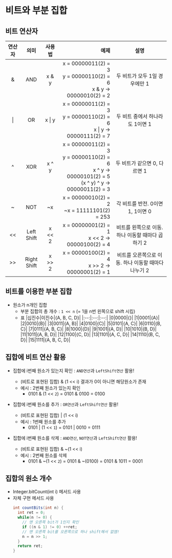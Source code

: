 # 비트와 부분 집합

## 비트 연산자

|연산자|의미|사용법|예제|설명|
|:--:|:--:|:--:|--:|:--:|
|&|AND|x & y|</t>x = 00000011(2) = 3 </br> y = 00000110(2) = 6 </br> x & y → 00000010(2) = 2|두 비트가 모두 1일 경우에만 1|
|\||OR|x \| y|x = 00000011(2) = 3 </br> y = 00000110(2) = 6 </br> x \| y → 00000111(2) = 7|두 비트 중에서 하나라도 1이면 1|
|^|XOR|x ^ y|x = 00000011(2) = 3 </br> y = 00000110(2) = 6 </br> x ^ y → 00000101(2) = 5 </br> (x ^ y) ^ y → 00000011(2) = 3|두 비트가 같으면 0, 다르면 1|
|~|NOT|~x|x = 00000010(2) = 2 </br> ~x = 11111101(2) = 253|각 비트를 반전. 0이면 1, 1이면 0|
|<<|Left Shift|x << 2|x = 00000001(2) = 1 <br> x << 2 → 00000100(2) = 4|비트를 왼쪽으로 이동. 하나 이동할 때마다 곱하기 2|
|>>|Right Shift|x >> 2|x = 00000100(2) = 4 <br> x >> 2 → 00000001(2) = 1|비트를 오른쪽으로 이동. 하나 이동할 때마다 나누기 2|


## 비트를 이용한 부분 집합
- 원소가 n개인 집합
  - 부분 집합의 총 개수 : `1 << n` (= 1을 n번 왼쪽으로 shift 시킴)
  - 표
    |십진수|이진수|{A, B, C, D}|
    |:--:|:--:|:--:|
    |0|0000|{}|
    |1|0001|{A}|
    |2|0010|{B}|
    |3|0011|{A, B}|
    |4|0100|{C}|
    |5|0101|{A, C}|
    |6|0110|{B, C}|
    |7|0111|{A, B, C}|
    |8|1000|{D}|
    |9|1001|{A, D}|
    |10|1010|{B, D}|
    |11|1011|{A, B, D}|
    |12|1100|{C, D}|
    |13|1101|{A, C, D}|
    |14|1110|{B, C, D}|
    |15|1111|{A, B, C, D}|

## 집합에 비트 연산 활용

- 집합에 i번째 원소가 있는지 확인 : `AND연산`과 `LeftShift연산` 활용!
  - (비트로 표현된 집합) & (1 << i) 결과가 0이 아니면 해당원소가 존재
  - 예시 : 2번째 원소가 있는지 확인
    - 0101 & (1 << `2`) = 0101 & 0100 = 0100

- 집합에 i번째 원소를 추가 : `OR연산`과 `LeftShift연산` 활용!
  - (비트로 표현된 집합) | (1 << i) 
  - 예시 : 1번째 원소를 추가
    - 0101 | (1 << `1`) = 0101 | 0010 = 0111

- 집합에 i번째 원소를 삭제 : `AND연산`, `NOT연산`과 `LeftShift연산` 활용!
  - (비트로 표현된 집합) & ~(1 << i)
  - 예시 : 2번째 원소를 삭제
    - 0101 & ~(1 << `2`) = 0101 & ~(0100) = 0101 & 1011 = 0001

## 집합의 원소 개수

- Integer.bitCount(int i) 메서드 사용
- 자체 구현 메서드 사용
  ```java
  int countBits(int n) {
    int ret = 0;
    while(n != 0) {
      // 맨 오른쪽 bit가 1인지 확인
      if ((n & 1) != 0) ++ret;
      // 맨 오른쪽 bit를 오른쪽으로 하나 shift해서 없앰!
      n = n >> 1;
    }
    return ret;
  }
  ```